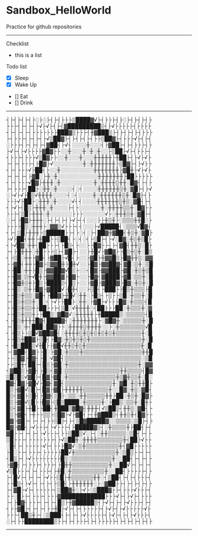 # Sandbox_HelloWorld

Practice for github repositories 

---
Checklist
- this is a list

Todo list
- [X] Sleep
- [X] Wake Up
- [] Eat
- [] Drink


---

┤├┤├┤├┤├░├░├┤├┤├├├▒████▓√├┤├├├┤├░├┤├┤├┤├
├├├┤├┤├┤├√├√├┤├┤▓█████████▒┤├√├├├├├┤├├├├
┤├┤├┤├┤├├├├├├├███▓▒├├├┤╫▓███▒├┤├┤├┤├┤├├├
├┤├├├┤├┤├┤├√▒██▓├┤├┤├┤├┤├├▒██▓├┤├├├√├┤├┤
░├├├┤├┤├┤├┤▓██┤├√┤░░░░╫░░░┤├▓██├┤├┤├├├┤├
├√├┤├√├├├├▓█▓├├░░╫░░░╫░╫░╫░░├▒██├√├┤├├├┤
┤├├├┤├├├√▒█▓├├░░╫░░░╫░░░╫╫╫╫╫├╫██├┤├√├√├
├┤├┤├├├┤├█▓├√░░░░░░░░╫░╫╫╫╫╫╫╫├▒█▓├┤├√├├
┤├┤├├├√├██┤├░░╫░░░░░░░░░╫╫╫╫╫╫╫├▓█╫├√├√├
├┤├┤├┤├▓█░├╫░╫░░░░░░░░░░░╫╫╫╫╫╫╫├██├├├├├
┤├┤├├├√█▓├╫╫╫░╫░░░░░░░░░╫░╫╫╫╫▒╫╫░█▓┤├┤├
├┤├├├┤██├░╫╫░╫░░░░┤░┤░░░░╫╫╫╫╫╫▒╫░▓█├┤├√
░├√├√├█▒√╫╫╫╫░░░░┤░┤░░░░╫░╫╫╫╫╫╫▒╫░█▓├┤├
├├├√├██├░╫╫╫░╫░░░░√┤┤░░░░╫╫╫╫╫╫▒╫▒░▓█┤├┤
┤├√├┤█▒├╫╫╫░╫░░░░├┤├░░░░░░╫░╫╫╫╫▒▒╫░█▓├├
├├├┤▒█├╫╫╫░╫░░░░░░├├├░░░░░░√├░╫╫╫▒╫░▓█├┤
░├┤├█▓├╫╫╫░├┤├┤├┤├√├┤┤░░░├├╫▒╫├░▒▒▒╫╫█░├
├├├├█▒░╫╫╫├░▓▓▒√├├├┤┤░░░├√█████┤░▒▒▒√█▓┤
┤├┤▒█├╫╫╫├▒█████├├┤├░┤░├┤██▓╫▓██┤╫▒╫░▓█├
├√├██┤╫╫├╫██├├▒██┤├░┤░┤├▒█├┤├√░█▓░╫▒╫▒█├
┤├√█▓░╫╫┤██├├├┤├█▒┤├░░├├█▓├├┤├┤▓█┤╫╫▒░█├
├┤├█╫╫╫░╫█├├├▒├┤▓█├┤░░├╫█√├▓█▓├├█▒╫▒╫░█▒
┤├▒█░╫╫├▓█┤├▓██├√█┤├░░├▓█├╫▓▓█▒├█▓╫╫▒░▓▓
├├▓█┤╫╫├█▓├▒▓▓█╫├█╫√░░├█▓├▓▓██▓┤▓█░▒╫░▒█
├├██░╫╫├█▒├▓▓██▓√█▒├░░┤█▓├▓▓███├▓█░╫▒╫▒█
├├█▓░▒╫√█╫├▓▓██▓├█▓├░░├█▓┤▓████├▓█░▒▒╫░█
├├█▓╫▒╫├█▒├████▒┤█▒├░░├▓█├▓███▓├█▓░╫▒╫░█
├├█▒░▒╫├█▓├▓███√├█╫┤░░├▒█┤├███├├█▒╫▒▒▒├█
├├█▒╫▒▒░▓█┤├██▓├╫█√░╫╫░├█▒┤├▒├├▒█░╫▒▒╫░█
├┤█▒╫▒▒╫░█░┤├√├├██├░╫╫░├▓█├√├├├█▓░╫▒▒▒┤█
├├█▒╫▒▒╫├██├├├┤▒█░√╫╫╫╫░┤██├├├██░╫▒▒▒╫░▓
├├█▒╫▒▒╫├├██▒░▓█▓√░╫╫╫╫╫├╫█████▒░▒▒▒▒▒┤█
┤├█▒╫╫╫╫█▓┤████▓┤░╫╫╫╫╫╫╫├░▓█▓╫░▒▒▒▒▒╫░█
├┤█▒░╫┤███░██▓├├░╫╫╫╫▒╫╫╫╫░░├░╫▒▒▒▒▒▒▒√█
┤├█▒├├▒█√▓██▓█┤░╫╫╫╫▒╫▒╫▒╫▒╫▒╫▒▒▒▒▒▒▒╫░█
├├█▒╫██▓├▒█┤├█▓░╫▒╫▒╫▒╫▒▒▒▒▒▒▒▒▒▒▒▒▒▒╫░█
┤├█▒███▒√╫█├├▓█√╫╫▒╫▒╫▒▒▒▒▒▒▒▒▒▒▒▒▒▒▒╫░█
├┤▓██┤█▓├├█░├▓█░╫▒▒▒╫▒▒▒▒▒▒▒▒▒▒▒▒▒▒▒▒╫╫█
├├▒█▓├█▓┤├█░√▓█┤▒▒▒▒▒▒▒▒▒▒▒▒▒▒▒▒▒▒▒▒▒░▒█
├├▒█╫┤██├┤█▒├▓█░╫▒▒▒▒▒▒▒▒▒▒▒▒▒▒▒▒▒▒▒╫░▓▓
┤▓██▒├▓█┤├█▒┤▓█░▒▒▒▒▒▒▒▒▒▒▒▒▒▒▒╫╫▒▒▒▒┤█▓
▒█▒█▒√▓█├┤█▓├▓█░╫▒▒▒▒▒▒▒▒▒▒▒▒▒╫▒▓╫▒▒╫░█░
█▓┤█▓├▓█√├█▓┤▓█┤▒▒▒▒▒▒▒▒▒▒▒▒▒╫░▓█░╫▒╫╫█├
█▒├▓█√▒█├┤█▓├▓█├╫╫╫╫╫▒▒▒▒▒▒▒╫░░█▓░╫▒░▓█┤
█▒┤▓█├▒█┤├█▓┤▒█├░▒▒░╫╫▒▒▒▒▒╫╫├██░╫▒╫░█▓├
█▒├▓█√▒█├├█▓├▒█▒████░╫▒▒▒▒╫░├██▒░▒▒╫░█╫├
█▒┤▓█├╫█├├██┤╫███▒▓█▓┤╫╫╫┤√▒██▒┤╫╫▒░▓█┤├
█▒├▓█┤├╫├├▒▒├▒█▓├√├▓█┤├┤╫▓███▒┤╫╫▒╫┤█▓├├
█▓├▓█├┤├┤├┤├├▒█├┤├┤▒█▓█████▓░░▒▒▒▒░▒█├┤├
█▓├▓█┤├√├├├┤├√├├├┤├█████▓▒┤░╫▒▒▒▒╫├██┤├┤
▓█├├┤├┤├┤├√├├├┤├├▒██▒√░├┤░╫╫▒▒▒▒▒░▒█┤├┤├
▒█├├├┤├├├├├├├┤├√▒██╫░╫╫╫╫▒▒▒▒▒▒▒╫┤██├√├├
░█┤├┤├├├├├√├┤├├├█▓√░▒╫▒▒▒▒▒▒▒▒▒╫┤▓█├├├├├
├█░├├┤├├├┤├├├├├██√╫▒▒▒▒▒▒▒▒▒▒▒╫░▒█▒├├┤├┤
┤█▒├┤├√├├├├├├├├█▒░▒▒▒▒▒▒▒▒▒▒▒╫░░██┤├┤├┤├
├▓█┤├┤├├├┤├├├┤├█╫╫▒▒▒▒▒▒▒▒▒▒╫░░██√├┤├┤├┤
√▒█├├├┤├┤├├├┤├╫█░╫▒▒▒▒▒▒▒▒▒╫░░██┤├├├├├┤├
├┤█√├┤├┤├┤├√├├▒█├╫▒▒▒▒▒▒╫╫░┤▒██┤├┤├┤├├├┤
├├█▒┤├√├┤├┤├┤├▒█┤├╫╫╫╫╫╫░├░▓██├├┤├┤├┤├┤├
├┤▓█├√├┤├├├├├┤▒██▓╫░├√├░▒███▓├├┤├├├√├├├┤
├├░█├├┤├├├┤├├├▓████████████├├├√├┤├√├┤├├├
├┤├█▓┤├├├┤├┤├┤█▒├╫▓█████▒┤├√├┤├┤├√├├├┤├┤
┤├├▓█├┤├┤├┤├├╫█├√├┤├┤├├├├├┤├√├┤├√├├├├├√├
├├├┤██▒╫├┤░▒███┤├┤├┤├√├├├├├┤├√├┤├┤├√├├├┤
░├┤├├████████▒├├┤├┤├├├┤├┤├├├├├┤├┤├┤├┤├┤├

---
